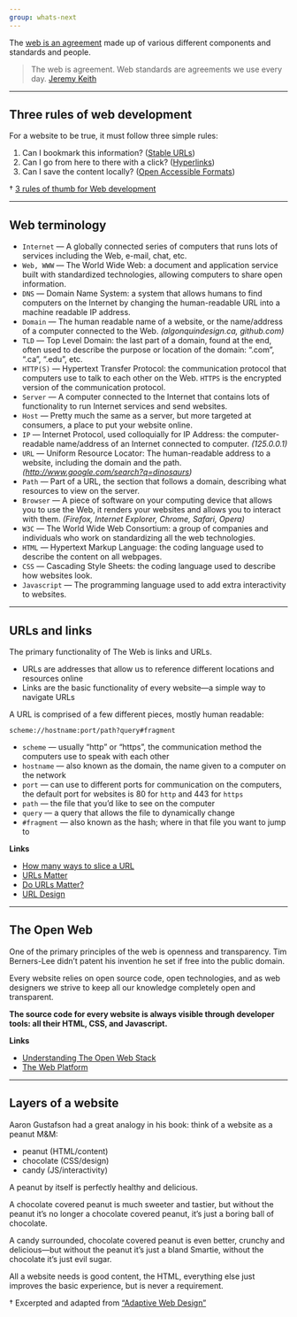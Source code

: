 ```yaml
---
group: whats-next
---
```


The [web is an agreement](http://www.flickr.com/photos/psd/1805709102/) made up of various different components and standards and people.

> The web is agreement. Web standards are agreements we use every day.
> [Jeremy Keith](https://twitter.com/zeldman/status/100950760807870464)

---

## Three rules of web development

For a website to be true, it must follow three simple rules:

1. Can I bookmark this information? ([Stable URLs](#urls-and-links))
2. Can I go from here to there with a click? ([Hyperlinks](#urls-and-links))
3. Can I save the content locally? ([Open Accessible Formats](#the-open-web))

† [3 rules of thumb for Web development](http://www.otsukare.info/2011/08/02/3-rules-of-thumb-for-web-development)

---

## Web terminology

- `Internet` — A globally connected series of computers that runs lots of services including the Web, e-mail, chat, etc.
- `Web, WWW` — The World Wide Web: a document and application service built with standardized technologies, allowing computers to share open information.
- `DNS` — Domain Name System: a system that allows humans to find computers on the Internet by changing the human-readable URL into a machine readable IP address.
- `Domain` — The human readable name of a website, or the name/address of a computer connected to the Web. *(algonquindesign.ca, github.com)*
- `TLD` — Top Level Domain: the last part of a domain, found at the end, often used to describe the purpose or location of the domain: “.com”, “.ca”, “.edu”, etc.
- `HTTP(S)` — Hypertext Transfer Protocol: the communication protocol that computers use to talk to each other on the Web. `HTTPS` is the encrypted version of the communication protocol.
- `Server` — A computer connected to the Internet that contains lots of functionality to run Internet services and send websites.
- `Host` — Pretty much the same as a server, but more targeted at consumers, a place to put your website online.
- `IP` — Internet Protocol, used colloquially for IP Address: the computer-readable name/address of an Internet connected to computer. *(125.0.0.1)*
- `URL` — Uniform Resource Locator: The human-readable address to a website, including the domain and the path. *(http://www.google.com/search?q=dinosaurs)*
- `Path` — Part of a URL, the section that follows a domain, describing what resources to view on the server.
- `Browser` — A piece of software on your computing device that allows you to use the Web, it renders your websites and allows you to interact with them. *(Firefox, Internet Explorer, Chrome, Safari, Opera)*
- `W3C` — The World Wide Web Consortium: a group of companies and individuals who work on standardizing all the web technologies.
- `HTML` — Hypertext Markup Language: the coding language used to describe the content on all webpages.
- `CSS` — Cascading Style Sheets: the coding language used to describe how websites look.
- `Javascript` — The programming language used to add extra interactivity to websites.

---

## URLs and links

The primary functionality of The Web is links and URLs.

- URLs are addresses that allow us to reference different locations and resources online
- Links are the basic functionality of every website—a simple way to navigate URLs

A URL is comprised of a few different pieces, mostly human readable:

```
scheme://hostname:port/path?query#fragment
```

- `scheme` — usually “http” or “https”, the communication method the computers use to speak with each other
- `hostname` — also known as the domain, the name given to a computer on the network
- `port` — can use to different ports for communication on the computers, the default port for websites is 80 for `http` and 443 for `https`
- `path` — the file that you’d like to see on the computer
- `query` — a query that allows the file to dynamically change
- `#fragment` — also known as the hash; where in that file you want to jump to

**Links**

- [How many ways to slice a URL](http://tantek.com/2011/238/b1/many-ways-slice-url-name-pieces)
- [URLs Matter](http://paulrobertlloyd.com/2009/12/urls_matter/)
- [Do URLs Matter?](http://phpadvent.org/2009/do-urls-matter-by-david-sklar)
- [URL Design](http://warpspire.com/posts/url-design/)

---

## The Open Web

One of the primary principles of the web is openness and transparency. Tim Berners-Lee didn’t patent his invention he set if free into the public domain.

Every website relies on open source code, open technologies, and as web designers we strive to keep all our knowledge completely open and transparent.

**The source code for every website is always visible through developer tools: all their HTML, CSS, and Javascript.**

**Links**

- [Understanding The Open Web Stack](http://www.softwarequalityconnection.com/2011/08/understanding-the-open-web-stack/)
- [The Web Platform](http://platform.html5.org/)

---

## Layers of a website

Aaron Gustafson had a great analogy in his book: think of a website as a peanut M&M:

- peanut (HTML/content)
- chocolate (CSS/design)
- candy (JS/interactivity)

A peanut by itself is perfectly healthy and delicious.

A chocolate covered peanut is much sweeter and tastier, but without the peanut it’s no longer a chocolate covered peanut, it’s just a boring ball of chocolate.

A candy surrounded, chocolate covered peanut is even better, crunchy and delicious—but without the peanut it’s just a bland Smartie, without the chocolate it’s just evil sugar.

All a website needs is good content, the HTML, everything else just improves the basic experience, but is never a requirement.

† Excerpted and adapted from [“Adaptive Web Design”](http://adaptivewebdesign.info/)
